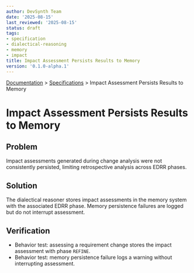 ```yaml
---
author: DevSynth Team
date: '2025-08-15'
last_reviewed: '2025-08-15'
status: draft
tags:
- specification
- dialectical-reasoning
- memory
- impact
title: Impact Assessment Persists Results to Memory
version: '0.1.0-alpha.1'
---
```

<div class="breadcrumbs">
<a href="../index.md">Documentation</a> &gt; <a href="index.md">Specifications</a> &gt; Impact Assessment Persists Results to Memory
</div>

# Impact Assessment Persists Results to Memory

## Problem

Impact assessments generated during change analysis were not consistently persisted, limiting retrospective analysis across EDRR phases.

## Solution

The dialectical reasoner stores impact assessments in the memory system with the associated EDRR phase. Memory persistence failures are logged but do not interrupt assessment.

## Verification

- Behavior test: assessing a requirement change stores the impact assessment with phase `REFINE`.
- Behavior test: memory persistence failure logs a warning without interrupting assessment.
